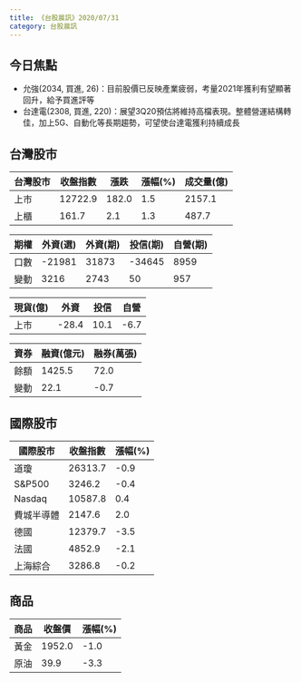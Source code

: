 ```yaml
---
title: 《台股晨訊》2020/07/31
category: 台股晨訊
---
```

今日焦點
----------------------

* 允強(2034, 買進, 26)：目前股價已反映產業疲弱，考量2021年獲利有望顯著回升，給予買進評等
* 台達電(2308, 買進, 220)：展望3Q20預估將維持高檔表現。整體營運結構轉佳，加上5G、自動化等長期趨勢，可望使台達電獲利持續成長

台灣股市
----------------------

台灣股市|收盤指數|漲跌|漲幅(%)|成交量(億)
---|---|---|---|---
上市|12722.9|182.0|1.5|2157.1
上櫃|161.7|2.1|1.3|487.7

期權|外資(選)|外資(期)|投信(期)|自營(期)
---|---|---|---|---
口數|-21981|31873|-34645|8959
變動|3216|2743|50|957

現貨(億)|外資|投信|自營
---|---|---|---
上市|-28.4|10.1|-6.7

資券|融資(億元)|融券(萬張)
---|---|---
餘額|1425.5|72.0
變動|22.1|-0.7

國際股市
------------------

國際股市|收盤指數|漲幅(%)
---|---|---
道瓊|26313.7|-0.9
S&P500|3246.2|-0.4
Nasdaq|10587.8|0.4
費城半導體|2147.6|2.0
德國|12379.7|-3.5
法國|4852.9|-2.1
上海綜合|3286.8|-0.2

商品
---------------

商品|收盤價|漲幅(%)
--|--|--
黃金|1952.0|-1.0
原油|39.9|-3.3
